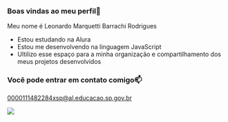 ### Boas vindas ao meu perfil💙

Meu nome é Leonardo Marquetti Barrachi Rodrigues

- Estou estudando na Alura
- Estou me desenvolvendo na linguagem JavaScript
- Ultilizo esse espaço para a minha organização e compartilhamento dos meus projetos desenvolvidos

### Você pode entrar em contato comigo📫

0000111482284xsp@al.educacao.sp.gov.br 

![](https://media1.tenor.com/m/9RsYHkzRE0EAAAAC/shock-shocker.gif)
